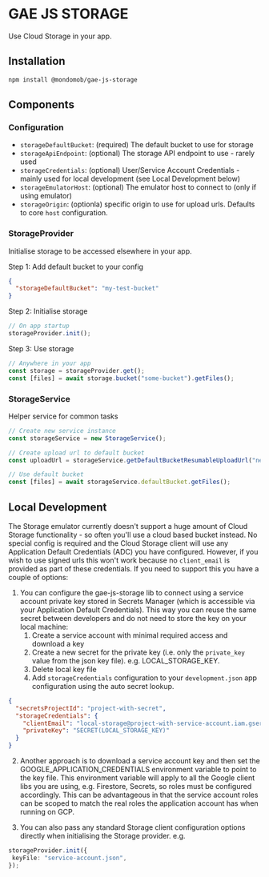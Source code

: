 # GAE JS STORAGE

Use Cloud Storage in your app.

## Installation

```sh
npm install @mondomob/gae-js-storage
```

## Components

### Configuration

- `storageDefaultBucket`: (required) The default bucket to use for storage
- `storageApiEndpoint`: (optional) The storage API endpoint to use - rarely used
- `storageCredentials`: (optional) User/Service Account Credentials - mainly used for local development (see Local Development below)
- `storageEmulatorHost`: (optional) The emulator host to connect to (only if using emulator)
- `storageOrigin`: (optionla) specific origin to use for upload urls. Defaults to core `host` configuration.

### StorageProvider

Initialise storage to be accessed elsewhere in your app.

Step 1: Add default bucket to your config

```json
{
  "storageDefaultBucket": "my-test-bucket"
}
```

Step 2: Initialise storage

```typescript
// On app startup
storageProvider.init();
```

Step 3: Use storage

```typescript
// Anywhere in your app
const storage = storageProvider.get();
const [files] = await storage.bucket("some-bucket").getFiles();
```

### StorageService

Helper service for common tasks

```typescript
// Create new service instance
const storageService = new StorageService();

// Create upload url to default bucket
const uploadUrl = storageService.getDefaultBucketResumableUploadUrl("newfile.txt");

// Use default bucket
const [files] = await storageService.defaultBucket.getFiles();
```

## Local Development

The Storage emulator currently doesn't support a huge amount of Cloud Storage functionality - so often you'll use a
cloud based bucket instead. No special config is required and the Cloud Storage client will use any Application Default
Credentials (ADC) you have configured. However, if you wish to use signed urls this won't work because no `client_email`
is provided as part of these credentials. If you need to support this you have a couple of options:

1) You can configure the gae-js-storage lib to connect using a service account private key stored in Secrets
   Manager (which is accessible via your Application Default Credentials). This way you can reuse the same secret
   between developers and do not need to store the key on your local machine:
    1) Create a service account with minimal required access and download a key
    2) Create a new secret for the private key (i.e. only the `private_key` value from the json key file). e.g.
       LOCAL_STORAGE_KEY.
    4) Delete local key file
    3) Add `storageCredentials` configuration to your `development.json` app configuration using the auto secret lookup.

```json
{
  "secretsProjectId": "project-with-secret",
  "storageCredentials": {
    "clientEmail": "local-storage@project-with-service-account.iam.gserviceaccount.com",
    "privateKey": "SECRET(LOCAL_STORAGE_KEY)"
  }
}
```

2) Another approach is to download a service account key and then set the GOOGLE_APPLICATION_CREDENTIALS environment
   variable to point to the key file. This environment variable will apply to all the Google client libs you are using,
   e.g. Firestore, Secrets, so roles must be configured accordingly. This can be advantageous in that the service
   account roles can be scoped to match the real roles the application account has when running on GCP.

3) You can also pass any standard Storage client configuration options directly when initialising the Storage provider. e.g.

```typescript
storageProvider.init({
 keyFile: "service-account.json",
});
```
